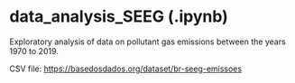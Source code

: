 # data_analysis_SEEG (.ipynb)
Exploratory analysis of data on pollutant gas emissions between the years 1970 to 2019.

CSV file: https://basedosdados.org/dataset/br-seeg-emissoes
